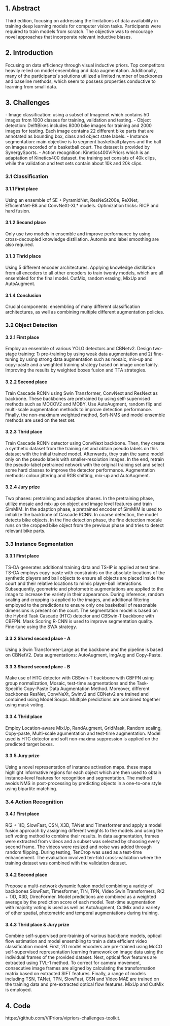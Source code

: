 <h2>1. Abstract</h2>
Third edition, focusing on addressing the limitations of data availability in training deep learning models for computer vision tasks. Participants were required to train models from scratch. The objective was to encourage novel approaches that incorporate relevant inductive biases.
<h2>2. Introduction</h2>
Focusing on data efficiency through visual inductive priors. Top competitors heavily relied on model ensembling and data augmentation. Additionally, many of the participants's solutions utilized a limited number of backbones and baseline methods, which seem to possess properties conductive to learning from small data.
<h2>3. Challenges</h2>
- Image classification: using a subset of Imagenet which contains 50 images from 1000 classes for training, validation and testing.
- Object detection: DelftBikes includes 8000 bike images for training and 2000 images for testing. Each image contains 22 different bike parts that are annotated as bounding box, class and object state labels.
- Instance segmentation: main objective is to segment basketball players and the ball on images recorded of a basketball court. The dataset is provided by SynergySports.
- Action recognition: Kinetics400ViPriors which is an adaptation of Kinetics400 dataset. the training set consists of 40k clips, while the validation and test sets contain about 10k and 20k clips.
<h3>3.1 Classification</h3>
<h4>3.1.1 First place</h4>
Using an ensemble of SE + PyramidNet, ResNeSt200e, ReXNet, EfficientNet-B8 and ConvNeXt-XL* models. Optimization tricks: RICP and hard fusion. 
<h4>3.1.2 Second place</h4>
Only use two models in ensemble and improve performance by using cross-decoupled knowledge distillation. Automix and label smoothing are also required.
<h4>3.1.3 Thrid place</h4>
Using 5 different encoder architectures. Applying knowledge distillation from all encoders to all other encoders to train twenty models, which are all ensembled for the final model. CutMix, random erasing, MixUp and AutoAugment.
<h4>3.1.4 Conclusion</h4>
Crucial components: ensembling of many different classification architectures, as well as combining multiple different augmentation policies.
<h3>3.2 Object Detection</h3>
<h4>3.2.1 First place</h4>
Employ an ensemble of various YOLO detectors and CBNetv2. Design two-stage training: 1) pre-training by using weak data augmentation and 2) fine-tuning by using strong data augmentation such as mosaic, mix-up and copy-paste and a weighted training strategy based on image uncertainty. Improving the results by weighted boxes fusion and TTA strategies.
<h4>3.2.2 Second place</h4>
Train Cascade RCNN using Swin Transformer, ConvNext and ResNext as backbone. These backbones are pretrained by using self-supervised methods such as MOCOV2 and MOBY. Use AutoAugment, random flip and multi-scale augmentation methods to improve detection performance. Finally, the non-maximum weighted method, Soft-NMS and model ensemble methods are used on the test set.
<h4>3.2.3 Thrid place</h4>
Train Cascade RCNN detector using ConvNext backbone. Then, they create a synthetic dataset from the training set and obtain pseudo labels on this dataset with the initial trained model. Afterwards, they train the same model only on the pseudo labels with smaller-resolution images. In the end, retrain the pseudo-label pretrained network with the original training set and select some hard classes to improve the detector performance. Augmentation methods: colour jittering and RGB shifting, mix-up and AutoAugment.
<h4>3.2.4 Jury prize</h4>
Two phases: pretraining and adaption phases. In the pretraining phase, utilize mosaic and mix-up on object and image level features and train SimMIM. In the adaption phase, a pretrained encoder of SimMIM is used to initialize the backbone of Cascade RCNN. In coarse detection, the model detects bike objects. In the fine detection phase, the fine detection module runs on the cropped bike object from the previous phase and tries to detect relevant bike parts.
<h3>3.3 Instance Segmentation</h3>
<h4>3.3.1 First place</h4>
TS-DA generates additional training data and TS-IP is applied at test time. TS-DA employs copy-paste with constraints on the absolute locations of the synthetic players and ball objects to ensure all objects are placed inside the court and their relative locations to mimic player-ball interactions. Subsequently, geometric and photometric augmentations are applied to the image to increase the variety in their appearance. During inference, random scaling and cropping is applied to the images, and additional filtering employed to the predictions to ensure only one basketball of reasonable dimensions is present on the court. The segmentation model is based on the Hybrid Task Cascade (HTC) detector and CBSwin-T backbone with CBFPN. Mask Scoring R-CNN is used to improve segmentation quality. Fine-tune using the SWA strategy. 
<h4>3.3.2 Shared second place - A</h4>
Using a Swin Transformer-Large as the backbone and the pipeline is based on CBNetV2. Data augmentations: AutoAugment, ImgAug and Copy-Paste.
<h4>3.3.3 Shared second place - B</h4>
Make use of HTC detector with CBSwin-T backbone with CBFPN using group normalization, Mosaic, test-time augmentations and the Task-Specific Copy-Paste Data Augmentation Method. Moreover, different backbones ResNet, ConvNeXt, Swinv2 and CBNetv2 are trained and combined using Model Soups. Multiple predictions are combined together using mask voting.
<h4>3.3.4 Thrid place</h4>
Employ Location-aware MixUp, RandAugment, GridMask, Random scaling, Copy-paste, Multi-scale agumentation and test-time augmentation. Model used is HTC detector and soft non-maxima suppression is applied on the predicted target boxes. 
<h4>3.3.5 Jury prize</h4>
Using a novel representation of instance activation maps. these maps highlight informative regions for each object which are then used to obtain instance-level features for recognition and segmentation. The method avoids NMS in post-processing by predicting objects in a one-to-one style using bipartite matching.
<h3>3.4 Action Recognition</h3>
<h4>3.4.1 First place</h4>
R(2 + 1)D, SlowFast, CSN, X3D, TANet and Timesformer and apply a model fusion approach by assigning different weights to the models and using the soft voting method to combine their results. In data augmentation, frames were extracted from videos and a subset was selected by choosing every second frame. The videos were resized and noise was added through random flipping. During testing, TenCrop was used as a test-time enhancement. The evaluation involved ten-fold cross-validation where the training dataset was combined with the validation dataset.
<h4>3.4.2 Second place</h4>
Propose a multi-network dynamic fusion model combining a variety of backbones SlowFast, Timesformer, TIN, TPN, Video Swin Transformers, R(2 + 1)D, X3D, DirecFormer. Model predictions are combined as a weighted average by the prediction score of each model. Test-time augmentation with majority voting is used as well as AutoAugment, CutMix and a variety of other spatial, photometric and temporal augmentations during training.
<h4>3.4.3 Thrid place & Jury prize</h4>
Combine self-supervised pre-training of various backbone models, optical flow estimation and model ensembling to train a data efficient video classification model. First, 2D model encoders are pre-trained using MoCO self-supervised representation learning framework on image data using the individual frames of the provided dataset. Next, optical flow features are extracted using TVL-1 method. To correct for camera movement, consecutive image frames are aligned by calculating the transformation matrix based on extracted SIFT features. Finally, a range of models including TSN, TANet, TPN, SlowFast, CSN and Video MAE are trained on the training data and pre-extracted optical flow features. MixUp and CutMix is employed.
<h2>4. Code</h2>
https://github.com/VIPriors/vipriors-challenges-toolkit.
